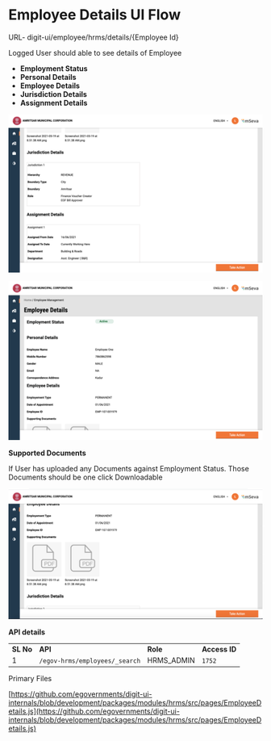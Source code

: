 # Employee Details UI Flow

URL- digit-ui/employee/hrms/details/{Employee Id}

Logged User should able to see details of Employee

* **Employment Status**
* **Personal Details**
* **Employee Details**
* **Jurisdiction Details**
* **Assignment Details**

![](<../../../.gitbook/assets/image (291).png>)

![](<../../../.gitbook/assets/image (279).png>)

**Supported Documents**

If User has uploaded any Documents against Employment Status. Those Documents should be one click Downloadable

![](<../../../.gitbook/assets/image (277).png>)

**API details**

|           |                                |             |               |
| --------- | ------------------------------ | ----------- | ------------- |
| **SL No** | **API**                        | **Role**    | **Access ID** |
| 1         | `/egov-hrms/employees/_search` | HRMS\_ADMIN | `1752`        |

Primary Files

[https://github.com/egovernments/digit-ui-internals/blob/development/packages/modules/hrms/src/pages/EmployeeDetails.js](https://github.com/egovernments/digit-ui-internals/blob/development/packages/modules/hrms/src/pages/EmployeeDetails.js)
